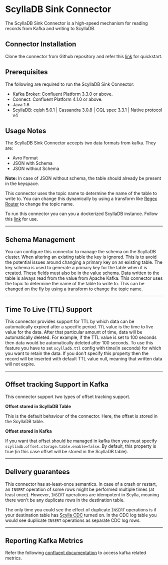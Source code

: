 ScyllaDB Sink Connector
========================

The ScyllaDB Sink Connector is a high-speed mechanism for reading records from Kafka and writing to ScyllaDB.

Connector Installation
-------------------------------

Clone the connector from Github repository and refer this [link](./documentation/QUICKSTART.md) for quickstart.

## Prerequisites
The following are required to run the ScyllaDB Sink Connector:
* Kafka Broker: Confluent Platform 3.3.0 or above.
* Connect: Confluent Platform 4.1.0 or above.
* Java 1.8
* ScyllaDB: cqlsh 5.0.1 | Cassandra 3.0.8 | CQL spec 3.3.1 | Native protocol v4


Usage Notes
-----------
The ScyllaDB Sink Connector accepts two data formats from kafka. They are:
* Avro Format 
* JSON with Schema
* JSON without Schema

**Note:** In case of JSON without schema, the table should already be present in the keyspace.

This connector uses the topic name to determine the name of the table to write to. You can change this dynamically by using a
transform like [Regex Router](<https://kafka.apache.org/documentation/#connect_transforms>) to change the topic name.

To run this connector you can you a dockerized ScyllaDB instance. Follow this [link](https://hub.docker.com/r/scylladb/scylla/) for use.


-----------------
Schema Management
-----------------

You can configure this connector to manage the schema on the ScyllaDB cluster. When altering an existing table the key
is ignored. This is to avoid the potential issues around changing a primary key on an existing table. The key schema is used to
generate a primary key for the table when it is created. These fields must also be in the value schema. Data
written to the table is always read from the value from Apache Kafka. This connector uses the topic to determine the name of
the table to write to. This can be changed on the fly by using a transform to change the topic name.

--------------------------
Time To Live (TTL) Support
--------------------------
This connector provides support for TTL by which data can be automatically expired after a specific period.
``TTL`` value is the time to live value for the data. After that particular amount of time, data will be automatically deleted. For example, if the TTL value is set to 100 seconds then data would be automatically deleted after 100 seconds.
To use this feature you have to set ``scylladb.ttl`` config with time(in seconds) for which you want to retain the data. If you don't specify this property then the record will be inserted with default TTL value null, meaning that written data will not expire.

--------------------------------
Offset tracking Support in Kafka
--------------------------------
This connector support two types of offset tracking support.

**Offset stored in ScyllaDB Table**

This is the default behaviour of the connector. Here, the offset is stored in the ScyllaDB table.

**Offset stored in Kafka**

If you want that offset should be managed in kafka then you must specify ``scylladb.offset.storage.table.enable=false``. By default, this property is true (in this case offset will be stored in the ScyllaDB table).

-------------------
Delivery guarantees
-------------------
This connector has at-least-once semantics. In case of a crash or restart, an `INSERT` operation of some rows
might be performed multiple times (at least once). However, `INSERT` operations are idempotent in Scylla, meaning
there won't be any duplicate rows in the destination table.
 
The only time you could see the effect of duplicate `INSERT` operations is if your destination table has 
[Scylla CDC](https://docs.scylladb.com/using-scylla/cdc/) turned on. In the CDC log table you would see duplicate
`INSERT` operations as separate CDC log rows. 

-----------------------
Reporting Kafka Metrics
-----------------------

Refer the following [confluent documentation](https://docs.confluent.io/current/kafka/metrics-reporter.html)
to access kafka related metrics.

